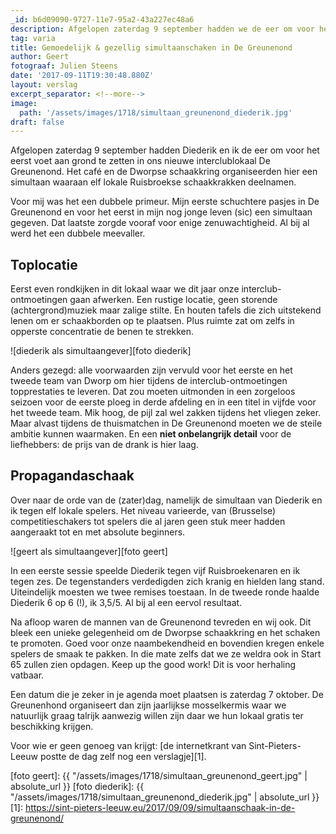 ```yaml
---
_id: b6d09090-9727-11e7-95a2-43a227ec48a6
description: Afgelopen zaterdag 9 september hadden we de eer om voor het eerst voet aan grond te zetten in ons nieuwe interclublokaal De Greunenond.
tag: varia
title: Gemoedelijk & gezellig simultaanschaken in De Greunenond
author: Geert
fotograaf: Julien Steens
date: '2017-09-11T19:30:48.880Z'
layout: verslag
excerpt_separator: <!--more-->
image:
  path: '/assets/images/1718/simultaan_greunenond_diederik.jpg'
draft: false
---
```

Afgelopen zaterdag 9 september hadden Diederik en ik de eer om voor het eerst voet aan grond te zetten in ons nieuwe interclublokaal De Greunenond. Het café en de Dworpse schaakkring organiseerden hier een simultaan waaraan elf lokale Ruisbroekse schaakkrakken deelnamen.<!--more-->

Voor mij was het een dubbele primeur. Mijn eerste schuchtere pasjes in De Greunenond en voor het eerst in mijn nog jonge leven (sic) een simultaan gegeven. Dat laatste zorgde vooraf voor enige zenuwachtigheid. Al bij al werd het een dubbele meevaller.

## Toplocatie

Eerst even rondkijken in dit lokaal waar we dit jaar onze interclub-ontmoetingen gaan afwerken. Een rustige locatie, geen storende (achtergrond)muziek maar zalige stilte. En houten tafels die zich uitstekend lenen om er schaakborden op te plaatsen. Plus ruimte zat om zelfs in opperste concentratie de benen te strekken.

![diederik als simultaangever][foto diederik]

Anders gezegd: alle voorwaarden zijn vervuld voor het eerste en het tweede team van Dworp om hier tijdens de interclub-ontmoetingen topprestaties te leveren. Dat zou moeten uitmonden in een zorgeloos seizoen voor de eerste ploeg in derde afdeling en in een titel in vijfde voor het tweede team. Mik hoog, de pijl zal wel zakken tijdens het vliegen zeker. Maar alvast tijdens de thuismatchen in De Greunenond moeten we de steile ambitie kunnen waarmaken. En een **niet onbelangrijk detail** voor de liefhebbers: de prijs van de drank is hier laag.

## Propagandaschaak

Over naar de orde van de (zater)dag, namelijk de simultaan van Diederik en ik tegen elf lokale spelers. Het niveau varieerde, van (Brusselse) competitieschakers tot spelers die al jaren geen stuk meer hadden aangeraakt tot en met absolute beginners.

![geert als simultaangever][foto geert]

In een eerste sessie speelde Diederik tegen vijf Ruisbroekenaren en ik tegen zes. De tegenstanders verdedigden zich kranig en hielden lang stand. Uiteindelijk moesten we twee remises toestaan. In de tweede ronde haalde Diederik 6 op 6 (!), ik 3,5/5. Al bij al een eervol resultaat.

Na afloop waren de mannen van de Greunenond tevreden en wij ook. Dit bleek een unieke gelegenheid om de Dworpse schaakkring en het schaken te promoten. Goed voor onze naambekendheid en bovendien kregen enkele spelers de smaak te pakken. In die mate zelfs dat we ze weldra ook in Start 65 zullen zien opdagen. Keep up the good work! Dit is voor herhaling vatbaar.

Een datum die je zeker in je agenda moet plaatsen is zaterdag 7 oktober. De Greunenhond organiseert dan zijn jaarlijkse mosselkermis waar we natuurlijk graag talrijk aanwezig willen zijn daar we hun lokaal gratis ter beschikking krijgen.

Voor wie er geen genoeg van krijgt: [de internetkrant van Sint-Pieters-Leeuw postte de dag zelf nog een verslagje][1].

[foto geert]: {{ "/assets/images/1718/simultaan_greunenond_geert.jpg" | absolute_url }}
[foto diederik]: {{ "/assets/images/1718/simultaan_greunenond_diederik.jpg" | absolute_url }}
[1]: https://sint-pieters-leeuw.eu/2017/09/09/simultaanschaak-in-de-greunenond/
